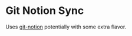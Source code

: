 Git Notion Sync
===

Uses [git-notion](https://github.com/NarekA/git-notion) potentially with some extra flavor.